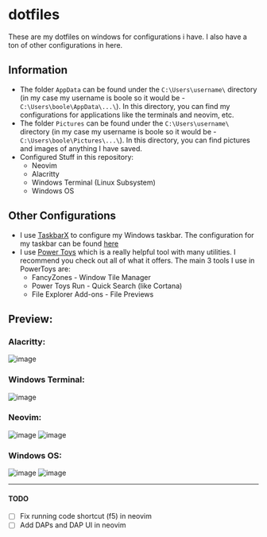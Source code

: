 # dotfiles
These are my dotfiles on windows for configurations i have.
I also have a ton of other configurations in here.

## Information
- The folder `AppData` can be found under the `C:\Users\username\` directory (in my case my username is boole so it would be - `C:\Users\boole\AppData\...\`). In this directory, you can find my configurations for applications like the terminals and neovim, etc.
- The folder `Pictures` can be found under the `C:\Users\username\` directory (in my case my username is boole so it would be - `C:\Users\boole\Pictures\...\`). In this directory, you can find pictures and images of anything I have saved.
- Configured Stuff in this repository:
  - Neovim
  - Alacritty
  - Windows Terminal (Linux Subsystem)
  - Windows OS

## Other Configurations
- I use [TaskbarX](https://chrisandriessen.nl/taskbarx) to configure my Windows taskbar. The configuration for my taskbar can be found [here](https://user-images.githubusercontent.com/47650058/130356726-98ba157a-369a-4956-8d42-b63cfec400c4.png) <br>
- I use [Power Toys](https://github.com/microsoft/PowerToys/releases/tag/v0.43.0) which is a really helpful tool with many utilities. I recommend you check out all of what it offers. The main 3 tools I use in PowerToys are:
  - FancyZones - Window Tile Manager
  - Power Toys Run - Quick Search (like Cortana)
  - File Explorer Add-ons - File Previews

## Preview:
### Alacritty:
![image](https://user-images.githubusercontent.com/47650058/130338245-e9c61b90-4021-4c3f-834d-6dc4a093a56f.png)

### Windows Terminal:
![image](https://user-images.githubusercontent.com/47650058/130113605-0cb63ff7-7458-42c6-b7b3-6847c707cf61.png)

### Neovim:
![image](https://user-images.githubusercontent.com/47650058/130100668-a94ef296-c1e8-4519-871c-b1a1e51ca9f8.png)
![image](https://user-images.githubusercontent.com/47650058/130100589-c3adeea0-a998-4057-9dd0-1b193da88195.png)

### Windows OS:
![image](https://user-images.githubusercontent.com/47650058/130356662-eee1aa05-51da-4cc1-a510-42b649efc76f.png)
![image](https://user-images.githubusercontent.com/47650058/130356636-153d2a59-445b-43d2-9f4f-216e00504106.png)


----

#### TODO
- [ ] Fix running code shortcut (f5) in neovim
- [ ] Add DAPs and DAP UI in neovim
